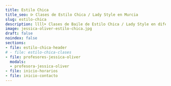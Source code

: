 ```yaml
---
title: Estilo Chica
title_seo: ᐅ Clases de Estilo Chica / Lady Style en Murcia
slug: estilo-chica
description: llll➤ Clases de Baile de Estilo Chica / Lady Style en diferentes horarios ✅. ¡Ven a probar una clase con nosotros!
image: jessica-oliver-estilo-chica.jpg
draft: false
noindex: false
sections:
- file: estilo-chica-header
# - file: estilo-chica-clases
- file: profesores-jessica-oliver
  modals:
  - profesora-jessica-oliver
- file: inicio-horarios
- file: inicio-contacto
---
```

